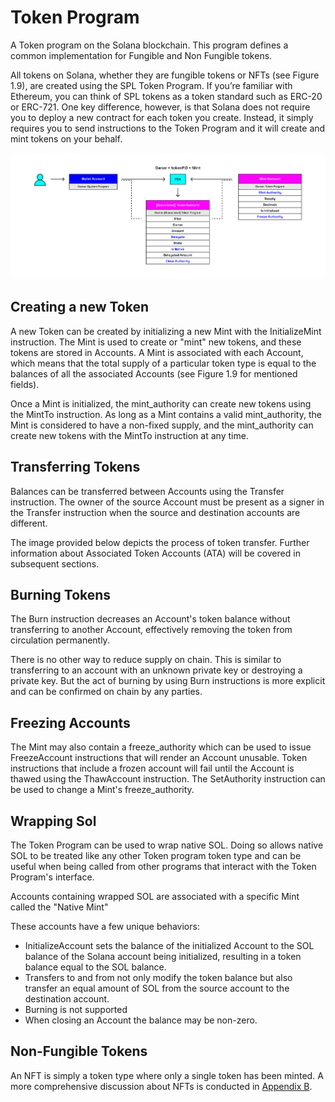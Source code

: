 # Token Program

A Token program on the Solana blockchain. This program defines a common implementation for Fungible and Non Fungible tokens.

All tokens on Solana, whether they are fungible tokens or NFTs (see Figure 1.9), are created using the SPL Token Program. If you’re familiar with Ethereum, you can think of SPL tokens as a token standard such as ERC-20 or ERC-721. One key difference, however, is that Solana does not require you to deploy a new contract for each token you create. Instead, it simply requires you to send instructions to the Token Program and it will create and mint tokens on your behalf.

![Blockchain](../../images/token_program.png)

## Creating a new Token

A new Token can be created by initializing a new Mint with the InitializeMint instruction. The Mint is used to create or "mint" new tokens, and these tokens are stored in Accounts. A Mint is associated with each Account, which means that the total supply of a particular token type is equal to the balances of all the associated Accounts (see Figure 1.9 for mentioned fields).

Once a Mint is initialized, the mint_authority can create new tokens using the MintTo instruction. As long as a Mint contains a valid mint_authority, the Mint is considered to have a non-fixed supply, and the mint_authority can create new tokens with the MintTo instruction at any time.


## Transferring Tokens

Balances can be transferred between Accounts using the Transfer instruction. The owner of the source Account must be present as a signer in the Transfer instruction when the source and destination accounts are different.

The image provided below depicts the process of token transfer. Further information about Associated Token Accounts (ATA) will be covered in subsequent sections.


## Burning Tokens

The Burn instruction decreases an Account's token balance without transferring to another Account, effectively removing the token from circulation permanently.

There is no other way to reduce supply on chain. This is similar to transferring to an account with an unknown private key or destroying a private key. But the act of burning by using Burn instructions is more explicit and can be confirmed on chain by any parties.


## Freezing Accounts

The Mint may also contain a freeze_authority which can be used to issue FreezeAccount instructions that will render an Account unusable. Token instructions that include a frozen account will fail until the Account is thawed using the ThawAccount instruction. The SetAuthority instruction can be used to change a Mint's freeze_authority.

## Wrapping Sol

The Token Program can be used to wrap native SOL. Doing so allows native SOL to be treated like any other Token program token type and can be useful when being called from other programs that interact with the Token Program's interface.

Accounts containing wrapped SOL are associated with a specific Mint called the "Native Mint"

These accounts have a few unique behaviors:

- InitializeAccount sets the balance of the initialized Account to the SOL balance of the Solana account being initialized, resulting in a token balance equal to the SOL balance.
- Transfers to and from not only modify the token balance but also transfer an equal amount of SOL from the source account to the destination account.
- Burning is not supported
- When closing an Account the balance may be non-zero.


## Non-Fungible Tokens

An NFT is simply a token type where only a single token has been minted.
A more comprehensive discussion about NFTs is conducted in [Appendix B](../appendixB/index.md).
